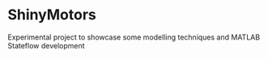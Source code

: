 # ShinyMotors
Experimental project to showcase some modelling techniques and MATLAB Stateflow development
